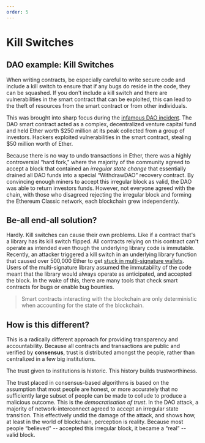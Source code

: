 ```yaml
---
order: 5
---
```


# Kill Switches

## DAO example: Kill Switches

When writing contracts, be especially careful to write secure code and include a
kill switch to ensure that if any bugs do reside in the code, they can be
squashed. If you don't include a kill switch and there are vulnerabilities in
the smart contract that can be exploited, this can lead to the theft of
resources from the smart contract or from other individuals.

This was brought into sharp focus during the [infamous DAO
incident](https://en.wikipedia.org/wiki/The_DAO_(organization)). The DAO smart
contract acted as a complex, decentralized venture capital fund and held Ether
worth $250 million at its peak collected from a group of investors. Hackers
exploited vulnerabilities in the smart contract, stealing $50 million worth of
Ether.

Because there is no way to undo transactions in Ether, there was a highly
controversial “hard fork," where the majority of the community agreed to accept
a block that contained an *irregular state change* that essentially drained all
DAO funds into a special “WithdrawDAO” recovery contract. By convincing enough
miners to accept this irregular block as valid, the DAO was able to return
investors funds. However, not everyone agreed with the chain, with those who
disagreed rejecting the irregular block and forming the Ethereum Classic
network, each blockchain grew independently.

## Be-all end-all solution?

Hardly. Kill switches can cause their own problems. Like if a contract that's a
library has its kill switch flipped. All contracts relying on this contract
can't operate as intended even though the underlying library code is immutable.
Recently, an attacker triggered a kill switch in an underlying library function
that caused over 500,000 Ether to get [stuck in multi-signature
wallets](https://www.parity.io/security-alert-2/). Users of the multi-signature
library assumed the immutability of the code meant that the library would always
operate as anticipated, and accepted the block. In the wake of this, there are
many tools that check smart contracts for bugs or enable bug bounties.

> Smart contracts interacting with the blockchain are only deterministic when
> accounting for the state of the blockchain.

## How is this different?

This is a radically different approach for providing transparency and
accountability. Because all contracts and transactions are public and verified
by **consensus**, trust is distributed amongst the people, rather than
centralized in a few big institutions.

The trust given to institutions is historic. This history builds
trustworthiness.

The trust placed in consensus-based algorithms is based on the assumption that
most people are honest, or more accurately that no sufficiently large subset of
people can be made to collude to produce a malicious outcome. This is the
_democratisation of trust_. In the DAO attack, a majority of network-interconnect agreed to
accept an irregular state transition. This effectively undid the damage of the
attack, and shows how, at least in the world of blockchain, perception is
reality. Because most people “believed" -- accepted this irregular block, it
became a “real” -- valid block.
